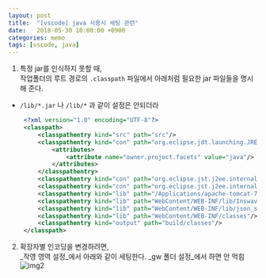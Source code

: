 ```yaml
---
layout: post
title:  "[vscode] java 사용시 세팅 관련"
date:   2018-05-30 10:00:00 +0900
categories: memo
tags: [vscode, java]
---
```

1. 특정 jar를 인식하지 못할 때,  
작업폴더의 루트 경로의 `.classpath` 파일에서 아래처럼 필요한 jar 파일들을 명시해 준다.
- `/lib/*.jar` 나 `/lib/*` 과 같이 설정은 안되더라


   ```xml
	<?xml version="1.0" encoding="UTF-8"?>
	<classpath>
		<classpathentry kind="src" path="src"/>
		<classpathentry kind="con" path="org.eclipse.jdt.launching.JRE_CONTAINER/org.eclipse.jdt.internal.debug.ui.launcher.StandardVMType/JavaSE-1.6">
			<attributes>
				<attribute name="owner.project.facets" value="java"/>
			</attributes>
		</classpathentry>
		<classpathentry kind="con" path="org.eclipse.jst.j2ee.internal.web.container"/>
		<classpathentry kind="con" path="org.eclipse.jst.j2ee.internal.module.container"/>
		<classpathentry kind="lib" path="/Applications/apache-tomcat-7.0.29/lib/servlet-api.jar"/>
		<classpathentry kind="lib" path="WebContent/WEB-INF/lib/InswaveFramework.jar"/>
		<classpathentry kind="lib" path="WebContent/WEB-INF/lib/json_simple-1.1.jar"/>
		<classpathentry kind="lib" path="WebContent/WEB-INF/classes"/>
		<classpathentry kind="output" path="build/classes"/>
	</classpath>
	```


2. 확장자별 인코딩을 변경하려면,  
_작영 영역 설정_에서 아래와 같이 세팅한다. _gw 폴더 설정_에서 하면 안 먹힘
![img2](/images/vscode-encoding.png)